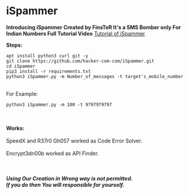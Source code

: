 # iSpammer

<b>Introducing iSpammer Created by FinsTeR
It's a SMS Bomber only For Indian Numbers
Full Tutorial Video</b>
<a href='https://drive.google.com/file/d/168SRs3EFBUCvwyMj4iNVRQMgmNnzPk5m/view?usp=drivesdk'>Tutorial of iSpammer</a>

<b>Steps:</b><br>
```
apt install python3 curl git -y
git clone https://github.com/hacker-com-com/iSpammer.git
cd iSpammer
pip3 install -r requirements.txt
python3 iSpammer.py -m Number_of_messages -t target's_mobile_number
```
<br>For Example:<br>

```
python3 iSpammer.py -m 100 -t 9797979797
```

<br>
<br>
<b>Works:<br></b>
<br>
SpeedX and R37r0 Gh057 worked as Code Error Solver.<br><br>
Encrypt3dn00b worked as API Finder.<br><br>
<br><br>
<b><i>Using Our Creation in Wrong way is not permitted.<br>
If you do then You will responsible for yourself.</i></b>
